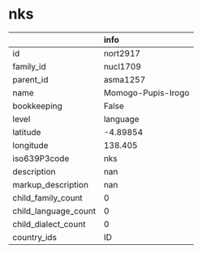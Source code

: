 # nks
|                      | info               |
|:---------------------|:-------------------|
| id                   | nort2917           |
| family_id            | nucl1709           |
| parent_id            | asma1257           |
| name                 | Momogo-Pupis-Irogo |
| bookkeeping          | False              |
| level                | language           |
| latitude             | -4.89854           |
| longitude            | 138.405            |
| iso639P3code         | nks                |
| description          | nan                |
| markup_description   | nan                |
| child_family_count   | 0                  |
| child_language_count | 0                  |
| child_dialect_count  | 0                  |
| country_ids          | ID                 |